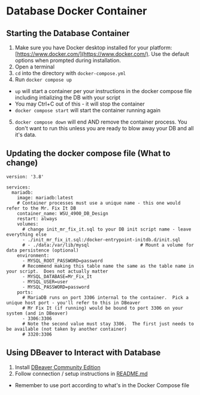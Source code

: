 # Database Docker Container

## Starting the Database Container

1. Make sure you have Docker desktop installed for your platform: [https://www.docker.com/](https://www.docker.com/). Use the default options when prompted during installation.
2. Open a terminal
3. `cd` into the directory with `docker-compose.yml`
4. Run `docker compose up`
  - `up` will start a container per your instructions in the docker compose file including intializing the DB with your script
  - You may Ctrl+C out of this - it will stop the container
  - `docker compose start` will start the container running again
5. `docker compose down` will end AND remove the container process.  You don't want to run this unless you are ready to blow away your DB and all it's data.

## Updating the docker compose file (What to change)

```
version: '3.8'

services:
  mariadb:
    image: mariadb:latest
    # Container processes must use a unique name - this one would refer to the Mr. Fix It DB
    container_name: WSU_4900_DB_Design
    restart: always
    volumes:
      # change init_mr_fix_it.sql to your DB init script name - leave everything else
      - ./init_mr_fix_it.sql:/docker-entrypoint-initdb.d/init.sql
      # - ./data:/var/lib/mysql                   # Mount a volume for data persistence (optional)
    environment:
      - MYSQL_ROOT_PASSWORD=password
      # Recommend making this table name the same as the table name in your script.  Does not actually matter
      - MYSQL_DATABASE=Mr_Fix_It
      - MYSQL_USER=user
      - MYSQL_PASSWORD=password
    ports:
      # MariaDB runs on port 3306 internal to the container.  Pick a unique host port - you'll refer to this in DBeaver
      # Mr Fix It (if running) would be bound to port 3306 on your system (and in DBeaver)
      - 3306:3306
      # Note the second value must stay 3306.  The first just needs to be available (not taken by another container)
      # 3320:3306
```

## Using DBeaver to Interact with Database

1. Install [DBeaver Community Edition](https://dbeaver.io/download/)
2. Follow connection / setup instructions in [README.md](DBeaver%20Usage%20Instructions/README.md)
  - Remember to use port according to what's in the Docker Compose file
